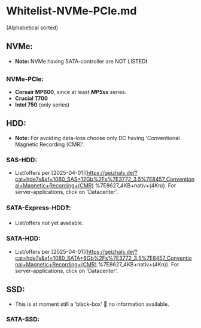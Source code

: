 # Whitelist-NVMe-PCIe.md

(Alphabetical sorted)

## NVMe:

* **Note:** NVMe having SATA-controller are NOT LISTED❗️

### NVMe-PCIe:

* **Corsair MP600**, since at least ***MP5xx*** series.
* **Crucial T700**
* **Intel 750** (only series)



## HDD:

* **Note:** For avoiding data-loss choose only DC having 'Conventional Magnetic Recording (CMR)'.

### SAS-HDD:

* List/offers per 
[2025-04-01](https://geizhals.de/?cat=hde7s&xf=1080_SAS+12Gb%2Fs%7E3772_3.5%7E8457_Conventional+Magnetic+Recording+(CMR)
%7E8627_4KB+nativ+(4Kn)). For server-applications, click on 'Datacenter'.

### SATA-Express-HDD❓:

* List/offers not yet available.

### SATA-HDD:

* List/offers per 
[2025-04-01](https://geizhals.de/?cat=hde7s&xf=1080_SATA+6Gb%2Fs%7E3772_3.5%7E8457_Conventional+Magnetic+Recording+(CMR)
%7E8627_4KB+nativ+(4Kn)). For server-applications, click on 'Datacenter'.

## SSD:

* This is at moment still a 'black-box' 🟰 no information available.

### SATA-SSD:



